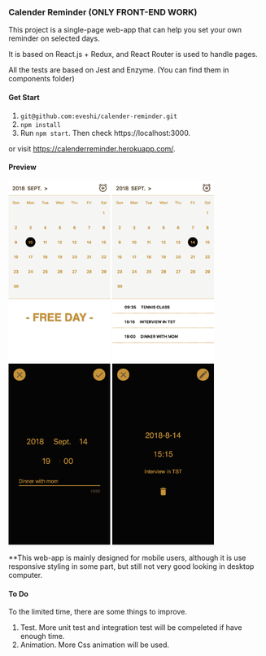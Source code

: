 ### Calender Reminder (ONLY FRONT-END WORK)

This project is a single-page web-app that can help you set your own reminder on selected days.

It is based on React.js + Redux, and React Router is used to handle pages.

All the tests are based on Jest and Enzyme. (You can find them in components folder)

#### Get Start
1. `git@github.com:eveshi/calender-reminder.git`
2. `npm install`
3. Run `npm start`. Then check https://localhost:3000.

or visit https://calenderreminder.herokuapp.com/.

#### Preview
<img width="200" src="https://raw.githubusercontent.com/eveshi/calender-reminder/master/README_IMAGE/home_free.png"> <img width="200" src="https://github.com/eveshi/calender-reminder/blob/master/README_IMAGE/home.png"> <img width="200" src="https://raw.githubusercontent.com/eveshi/calender-reminder/master/README_IMAGE/add_reminder.png"> <img width="200" src="https://raw.githubusercontent.com/eveshi/calender-reminder/master/README_IMAGE/check%20reminder.png">

**This web-app is mainly designed for mobile users, although it is use responsive styling in some part, but still not very good looking in desktop computer.

#### To Do

To the limited time, there are some things to improve.

1. Test. More unit test and integration test will be compeleted if have enough time.
2. Animation. More Css animation will be used.
